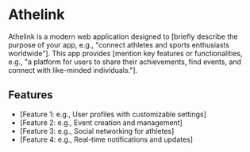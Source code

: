 # Athelink

Athelink is a modern web application designed to [briefly describe the purpose of your app, e.g., "connect athletes and sports enthusiasts worldwide"]. This app provides [mention key features or functionalities, e.g., "a platform for users to share their achievements, find events, and connect with like-minded individuals."].

## Features

- [Feature 1: e.g., User profiles with customizable settings]
- [Feature 2: e.g., Event creation and management]
- [Feature 3: e.g., Social networking for athletes]
- [Feature 4: e.g., Real-time notifications and updates]
